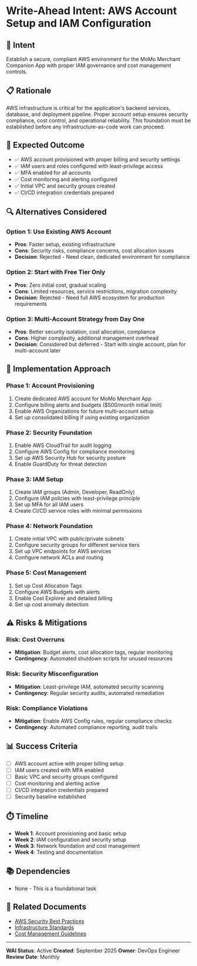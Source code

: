 # Write-Ahead Intent: AWS Account Setup and IAM Configuration

## 🎯 Intent
Establish a secure, compliant AWS environment for the MoMo Merchant Companion App with proper IAM governance and cost management controls.

## 📋 Rationale
AWS infrastructure is critical for the application's backend services, database, and deployment pipeline. Proper account setup ensures security compliance, cost control, and operational reliability. This foundation must be established before any infrastructure-as-code work can proceed.

## 🎯 Expected Outcome
- ✅ AWS account provisioned with proper billing and security settings
- ✅ IAM users and roles configured with least-privilege access
- ✅ MFA enabled for all accounts
- ✅ Cost monitoring and alerting configured
- ✅ Initial VPC and security groups created
- ✅ CI/CD integration credentials prepared

## 🔍 Alternatives Considered

### Option 1: Use Existing AWS Account
- **Pros**: Faster setup, existing infrastructure
- **Cons**: Security risks, compliance concerns, cost allocation issues
- **Decision**: Rejected - Need clean, dedicated environment for compliance

### Option 2: Start with Free Tier Only
- **Pros**: Zero initial cost, gradual scaling
- **Cons**: Limited resources, service restrictions, migration complexity
- **Decision**: Rejected - Need full AWS ecosystem for production requirements

### Option 3: Multi-Account Strategy from Day One
- **Pros**: Better security isolation, cost allocation, compliance
- **Cons**: Higher complexity, additional management overhead
- **Decision**: Considered but deferred - Start with single account, plan for multi-account later

## 📝 Implementation Approach

### Phase 1: Account Provisioning
1. Create dedicated AWS account for MoMo Merchant App
2. Configure billing alerts and budgets ($500/month initial limit)
3. Enable AWS Organizations for future multi-account setup
4. Set up consolidated billing if using existing organization

### Phase 2: Security Foundation
1. Enable AWS CloudTrail for audit logging
2. Configure AWS Config for compliance monitoring
3. Set up AWS Security Hub for security posture
4. Enable GuardDuty for threat detection

### Phase 3: IAM Setup
1. Create IAM groups (Admin, Developer, ReadOnly)
2. Configure IAM policies with least-privilege principle
3. Set up MFA for all IAM users
4. Create CI/CD service roles with minimal permissions

### Phase 4: Network Foundation
1. Create initial VPC with public/private subnets
2. Configure security groups for different service tiers
3. Set up VPC endpoints for AWS services
4. Configure network ACLs and routing

### Phase 5: Cost Management
1. Set up Cost Allocation Tags
2. Configure AWS Budgets with alerts
3. Enable Cost Explorer and detailed billing
4. Set up cost anomaly detection

## ⚠️ Risks & Mitigations

### Risk: Cost Overruns
- **Mitigation**: Budget alerts, cost allocation tags, regular monitoring
- **Contingency**: Automated shutdown scripts for unused resources

### Risk: Security Misconfiguration
- **Mitigation**: Least-privilege IAM, automated security scanning
- **Contingency**: Regular security audits, automated remediation

### Risk: Compliance Violations
- **Mitigation**: Enable AWS Config rules, regular compliance checks
- **Contingency**: Automated compliance reporting, audit trails

## 📊 Success Criteria
- [ ] AWS account active with proper billing setup
- [ ] IAM users created with MFA enabled
- [ ] Basic VPC and security groups configured
- [ ] Cost monitoring and alerting active
- [ ] CI/CD integration credentials prepared
- [ ] Security baseline established

## ⏱️ Timeline
- **Week 1**: Account provisioning and basic setup
- **Week 2**: IAM configuration and security setup
- **Week 3**: Network foundation and cost management
- **Week 4**: Testing and documentation

## 📚 Dependencies
- None - This is a foundational task

## 🔗 Related Documents
- [AWS Security Best Practices](../Resources/R-Security-Standards.md)
- [Infrastructure Standards](../Areas/A-Infrastructure-Management.md)
- [Cost Management Guidelines](../Areas/A-Infrastructure-Management.md)

---

**WAI Status**: Active
**Created**: September 2025
**Owner**: DevOps Engineer
**Review Date**: Monthly